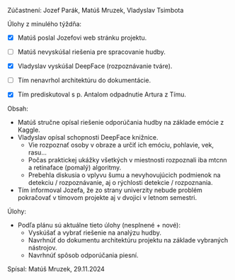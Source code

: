 Zúčastnení:
Jozef Parák, Matúš Mruzek, Vladyslav Tsimbota


Úlohy z minulého týždňa:
- [x] Matúš poslal Jozefovi web stránku projektu.
- [ ] Matúš nevyskúšal riešenia pre spracovanie hudby.
- [x] Vladyslav vyskúšal DeepFace (rozpoznávanie tváre).
- [ ] Tím nenavrhol architektúru do dokumentácie.
- [x] Tím prediskutoval s p. Antalom odpadnutie Artura z Tímu.


Obsah:
- Matúš stručne opísal riešenie odporúčania hudby na základe emócie z Kaggle.
- Vladyslav opísal schopnosti DeepFace knižnice.
  - Vie rozpoznať osoby v obraze a určiť ich emóciu, pohlavie, vek, rasu...
  - Počas praktickej ukážky všetkých v miestnosti rozpoznali iba mtcnn a retinaface (pomalý) algoritmy.
  - Prebehla diskusia o vplyvu šumu a nevyhovujúcich podmienok na detekciu / rozpoznávanie, aj o rýchlosti detekcie / rozpoznania.
- Tím informoval Jozefa, že zo strany univerzity nebude problém pokračovať v tímovom projekte aj v dvojici v letnom semestri.


Úlohy:
- Podľa plánu sú aktuálne tieto úlohy (nesplnené + nové):
  - Vyskúšať a vybrať riešenie na analýzu hudby.
  - Navrhnúť do dokumentu architektúru projektu na základe vybraných nástrojov.
  - Navrhnúť spôsob odporúčania piesní.


Spísal: Matúš Mruzek, 29.11.2024
